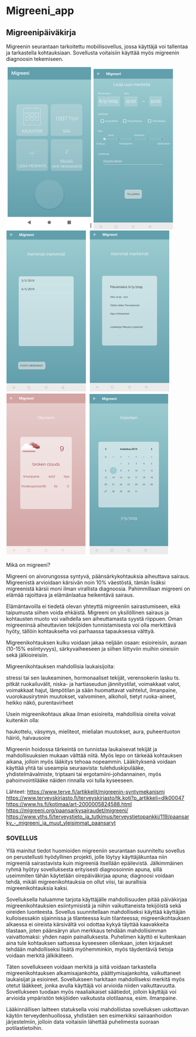 # Migreeni_app
<h2>Migreenipäiväkirja</h2>

Migreenin seurantaan tarkoitettu mobiilisovellus, jossa käyttäjä voi tallentaa ja tarkastella kohtauksiaan. Sovellusta voitaisiin käyttää myös migreenin diagnoosin tekemiseen.

<img src="images/mig1.PNG"> <img src="images/mig2.PNG"> 
<img src="images/mig3.PNG"> 
<img src="images/mig4.PNG">

Mikä on migreeni?

Migreeni on aivorungossa syntyvä, päänsärkykohtauksia aiheuttava sairaus. Migreenistä arvioidaan kärsivän noin 10% väestöstä, tämän lisäksi migreenistä kärsii moni ilman virallista diagnoosia. Pahimmillaan migreeni on elämää rajoittava ja elämänlaatua heikentävä sairaus.

Elämäntavoilla ei tiedetä olevan yhteyttä migreeniin sairastumiseen, eikä taipumusta siihen voida ehkäistä. Migreeni on yksilöllinen sairaus ja kohtausten muoto voi vaihdella sen aiheuttamasta syystä riippuen. Oman migreeninsä aiheuttavien tekijöiden tunnistamisesta voi olla merkittävä hyöty, tällöin kohtaukselta voi parhaassa tapauksessa välttyä.

Migreenikohtauksen kulku voidaan jakaa neljään osaan: esioireisiin, auraan (10-15% esiintyvyys), särkyvaiheeseen ja siihen liittyviin muihin oireisiin sekä jälkioireisiin.

 

Migreenikohtauksen mahdollisia laukaisijoita:

stressi tai sen laukeaminen, hormonaaliset tekijät, verensokerin lasku ts. pitkät ruokailuvälit, niska- ja hartiaseudun jännitystilat, voimakkaat valot, voimakkaat hajut, lämpötilan ja sään huomattavat vaihtelut, ilmanpaine, vuorokausirytmin muutokset, valvominen, alkoholi, tietyt ruoka-aineet, heikko näkö, purentavirheet

Usein migreenikohtaus alkaa ilman esioireita, mahdollisia oireita voivat kuitenkin olla:

haukottelu, väsymys, mieliteot, mielialan muutokset, aura, puheentuoton häiriö, halvausoire


Migreenin hoidossa tärkeintä on tunnistaa laukaisevat tekijät ja mahdollisuuksien mukaan välttää niitä. Myös lepo on tärkeää kohtauksen aikana, jolloin myös lääkitys tehoaa nopeammin. Lääkityksenä voidaan käyttää yhtä tai useampia seuraavista: tulehduskipulääke, yhdistelmävalmiste, triptaani tai ergotamiini-johdannainen, myös pahoinvointilääke näiden rinnalla voi tulla kyseeseen.




Lähteet: 
https://www.terve.fi/artikkelit/migreenin-syntymekanismi
https://www.terveyskirjasto.fi/terveyskirjasto/tk.koti?p_artikkeli=dlk00047
https://www.hs.fi/kotimaa/art-2000005824588.html
https://migreeni.org/paansarkysairaudet/migreeni/
https://www.yths.fi/terveystieto_ja_tutkimus/terveystietopankki/119/paansarky_-_migreeni_ja_muut_yleisimmat_paansaryt


<h3>SOVELLUS</h3>

Yllä mainitut tiedot huomioiden migreeniin seurantaan suunniteltu sovellus on perustellusti hyödyllinen projekti, jolle löytyy käyttäjäkuntaa niin migreeniä sairastavista kuin migreeniä itsellään epäilevistä. Jälkimmäinen ryhmä hyötyy sovelluksesta erityisesti diagnosoinnin apuna, sillä useimmiten tähän käytetään oirepäiväkirjaa apuna; diagnoosi voidaan tehdä, mikäli migreenikohtauksia on ollut viisi, tai aurallisia migreenikohtauksia kaksi.

Sovelluksella haluamme tarjota käyttäjälle mahdollisuuden pitää päiväkirjaa migreenikohtauksien esiintymisistä ja niihin vaikuttaneista tekijöistä sekä oireiden luonteesta. Sovellus suunnitellaan mahdolliseksi käyttää käyttäjän kulloisessakin sijainnissa ja tilanteessa kuin tilanteessa; migreenikohtauksen alkaessa ei oireista kärsivältä voi odottaa kykyä täyttää kaavakkeita tilastaan, joten päänsäryn alun merkkaus tehdään mahdollisimman vaivattomaksi: yhden napin painalluksesta. Puhelimen käyttö ei kuitenkaan aina tule kohtauksen sattuessa kyseeseen ollenkaan, joten kirjaukset tehdään mahdolliseksi lisätä myöhemminkin, myös täydentäviä tietoja voidaan merkitä jälkikäteen.

Täten sovellukseen voidaan merkitä ja siitä voidaan tarkastella migreenikohtauksen alkamisajankohta, päättymisajankohta, vaikuttaneet laukaisijat ja esioireet. Sovellukseen harkitaan mahdolliseksi merkitä myös otetut lääkkeet, jonka avulla käyttäjä voi arvioida niiden vaikuttavuutta. Sovellukseen tuodaan myös reaaliaikaiset säätiedot, jolloin käyttäjä voi arvioida ympäristön tekijöiden vaikutusta olotilaansa, esim. ilmanpaine.

Lääkinnällisen laitteen statuksella voisi mahdollistaa sovelluksen uskottavan käytön terveydenhuollossa, yhdistäen sen esimerkiksi sairaanhoidon järjestelmiin, jolloin data voitaisiin lähettää puhelimesta suoraan potilastietoihin.
